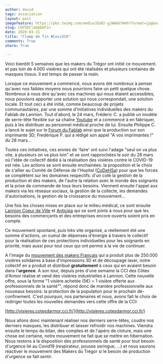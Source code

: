 ```yaml
---
author: david
tags: association
layout: post
imagefeature: https://pbs.twimg.com/media/EUd2-gjWAAU7Hmh?format=jpg&name=large
slug: COVIDClampDeFin
date: 2020-03-31
title: "Clamp de fin #Covid19"
comments: True
share: True

---
```


Voici bientôt 5 semaines que les makers du Trégor ont initié ce mouvement.
et pas loin de 4.000 visières qui ont été réalisées et plusieurs centaines
de masques tissus. Il est temps de passer la main.

Lorsque ce mouvement a commencé, nous avons été nombreux à penser qu'avec nos
faibles moyens nous pourrions faire un petit quelque chose. Nombreux à nous
dire qu'avec ces machines qui nous étaient accessibles, nous pouvions apporter
une solution qui nous correspondait, une solution locale. Et tout ceci a été
initié, comme beaucoup de projets communautaires, par une somme d'initiatives
individuelles des makers du Fablab de Lannion. Tout d'abord, le 24 mars,
Fréderic C. a publié un modèle de serre-tête flexible sur sa chaîne
[Youtube](https://www.youtube.com/watch?v=Dc9mKZUixy8) et a commencé à en
fabriquer, puis à les distribuer au personnel médical proche de lui. Ensuite
Philippe C. a lancé le sujet sur le [Forum du
Fablab](http://forum.fablab-lannion.org/viewtopic.php?f=5&t=1010) ainsi que la
production sur son imprimante 3D; Fredérique P. qui a rédigé son appel "A vos
imprimantes !" du 28 mars...

Toutes ces initiatives, ces envies de 'faire' ont suivi l'adage "seul on va plus
vite, à plusieurs on va plus loin" et se sont rapprochées le soir du 28 mars où
l'idée de collectif dédié à la réalisation des visières contre le COVID-19 est
née. Les actions se sont ensuite enchainées: la proposition et le choix de
s'allier au Comité de Défense de l'Hopital
([CoDeHSa](https://codehsatregor.wordpress.com/)) pour que les forces se
complètent sur les domaines respectifs: d'un coté la gestion de la production et
des makers, de l'autre la relation avec le monde des soignants et la prise de
commande de tous leurs besoins. Viennent ensuite l'appel aux makers via les
réseaux sociaux, la gestion de la collecte, les demandes d'autorisations, la
gestion de la croissance du mouvement...

Une fois les choses mises en place sur le milieu médical, ce sont ensuite
[Lannion Coeur de Ville](http://www.lannion-shopping.com/)
et [Anticipa](http://www.technopole-anticipa.com/)
qui se sont joints à nous pour que les
besoins des commerçants et des entreprises encore ouverts soient pris en
compte.

Ce mouvement spontané, puis très vite organisé, a réellement été une somme
d'actions, un cumul de dépenses d'énergie à travers le collectif pour la
réalisation de ces protections individuelles pour les soignants en priorité,
mais aussi pour tout ceux qui ont permis à la vie de continuer.

A l'image du [mouvement des makers
Français](https://www.lemonde.fr/pixels/article/2020/04/23/les-visieres-imprimees-en-3d-une-reponse-des-makers-a-la-crise-sanitaire_6037538_4408996.html)
qui a produit plus de 250.000 visières solidaires à base d'impressions 3D et de
découpage laser, notre collectif en a produit et distribué **gratuitement** à
ceux qui en avaient besoin dans l'**urgence**. A son tour, depuis près d'une
semaine la CCI des Côtes d'Armor réalise et vend des visières industrielles à
Lannion. Cette nouvelle offre, sous la forme "1 visière achetée (5€) = 1 visière
offerte aux professionnels de la santé"", répond donc de manière professionnelle
aux nouveaux besoins: la protection de la population pour le prochain
dé-confinement. C'est pourquoi, nos partenaires et nous, avons fait le choix de
rediriger toutes les nouvelles demandes vers cette offre de la CCI:

[http://visieres.cotesdarmor.cci.fr/](http://visieres.cotesdarmor.cci.fr/)

Nous allons donc maintenant réaliser nos derniers serre-têtes, coudre nos
derniers masques, les distribuer et laisser refroidir nos machines. Viendra
ensuite le temps du bilan, des comptes et de l'apéro de cloture, mais une chose
est certaine, notre mouvement ne fait que se mettre en hibernation. Nous restons à
la disposition des professionnels de santé pour tout besoin d'urgence lié au
Covid19 (respirateur, pousse seringue, ...) et nous saurons réactiver le
mouvement des Makers du Trégor si le besoin de production d'urgence se fait
sentir.
